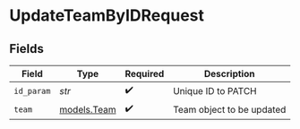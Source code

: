 # UpdateTeamByIDRequest


## Fields

| Field                            | Type                             | Required                         | Description                      |
| -------------------------------- | -------------------------------- | -------------------------------- | -------------------------------- |
| `id_param`                       | *str*                            | :heavy_check_mark:               | Unique ID to PATCH               |
| `team`                           | [models.Team](../models/team.md) | :heavy_check_mark:               | Team object to be updated        |